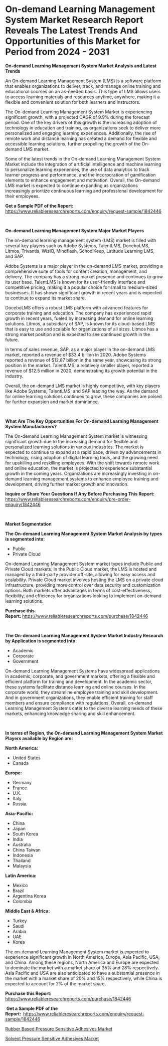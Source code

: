 <p><h1>On-demand Learning Management System Market Research Report Reveals The Latest Trends And Opportunities of this Market for Period from 2024 - 2031</h1></p><p><strong>On-demand Learning Management System Market Analysis and Latest Trends</strong></p>
<p><p>An On-demand Learning Management System (LMS) is a software platform that enables organizations to deliver, track, and manage online training and educational courses on an as-needed basis. This type of LMS allows users to access learning materials and resources anytime, anywhere, making it a flexible and convenient solution for both learners and instructors.</p><p>The On-demand Learning Management System Market is experiencing significant growth, with a projected CAGR of 9.9% during the forecast period. One of the key drivers of this growth is the increasing adoption of technology in education and training, as organizations seek to deliver more personalized and engaging learning experiences. Additionally, the rise of remote work and distance learning has created a demand for flexible and accessible learning solutions, further propelling the growth of the On-demand LMS market.</p><p>Some of the latest trends in the On-demand Learning Management System Market include the integration of artificial intelligence and machine learning to personalize learning experiences, the use of data analytics to track learner progress and performance, and the incorporation of gamification elements to enhance engagement and motivation. Overall, the On-demand LMS market is expected to continue expanding as organizations increasingly prioritize continuous learning and professional development for their employees.</p></p>
<p><strong>Get a Sample PDF of the Report:&nbsp;</strong> <a href="https://www.reliableresearchreports.com/enquiry/request-sample/1842446">https://www.reliableresearchreports.com/enquiry/request-sample/1842446</a></p>
<p>&nbsp;</p>
<p><strong>On-demand Learning Management System Major Market Players</strong></p>
<p><p>The on-demand learning management system (LMS) market is filled with several key players such as Adobe Systems, TalentLMS, DoceboLMS, Litmos, Trivantis, WizIQ, Mindflash, SchoolKeep, Latitude Learning LMS, and SAP. </p><p>Adobe Systems is a major player in the on-demand LMS market, providing a comprehensive suite of tools for content creation, management, and delivery. The company has a strong market presence and continues to grow its user base. TalentLMS is known for its user-friendly interface and competitive pricing, making it a popular choice for small to medium-sized businesses. It has shown significant growth in recent years and is expected to continue to expand its market share.</p><p>DoceboLMS offers a robust LMS platform with advanced features for corporate training and education. The company has experienced rapid growth in recent years, fueled by increasing demand for online learning solutions. Litmos, a subsidiary of SAP, is known for its cloud-based LMS that is easy to use and scalable for organizations of all sizes. Litmos has a strong market position and is expected to see continued growth in the future.</p><p>In terms of sales revenue, SAP, as a major player in the on-demand LMS market, reported a revenue of $33.4 billion in 2020. Adobe Systems reported a revenue of $12.87 billion in the same year, showcasing its strong position in the market. TalentLMS, a relatively smaller player, reported a revenue of $12.5 million in 2020, demonstrating its growth potential in the industry.</p><p>Overall, the on-demand LMS market is highly competitive, with key players like Adobe Systems, TalentLMS, and SAP leading the way. As the demand for online learning solutions continues to grow, these companies are poised for further expansion and market dominance.</p></p>
<p>&nbsp;</p>
<p><strong>What Are The Key Opportunities For On-demand Learning Management System Manufacturers?</strong></p>
<p><p>The On-demand Learning Management System market is witnessing significant growth due to the increasing demand for flexible and personalized learning solutions in various industries. The market is expected to continue to expand at a rapid pace, driven by advancements in technology, rising adoption of digital learning tools, and the growing need for upskilling and reskilling employees. With the shift towards remote work and online education, the market is projected to experience substantial growth in the coming years. Organizations are increasingly investing in on-demand learning management systems to enhance employee training and development, driving further market growth and innovation.</p></p>
<p><strong>Inquire or Share Your Questions If Any Before Purchasing This Report:</strong> <a href="https://www.reliableresearchreports.com/enquiry/pre-order-enquiry/1842446">https://www.reliableresearchreports.com/enquiry/pre-order-enquiry/1842446</a></p>
<p>&nbsp;</p>
<p><strong>Market Segmentation</strong></p>
<p><strong>The On-demand Learning Management System Market Analysis by types is segmented into:</strong></p>
<p><ul><li>Public</li><li>Private Cloud</li></ul></p>
<p><p>On-demand Learning Management System market types include Public and Private Cloud markets. In the Public Cloud market, the LMS is hosted and managed by a third-party provider off-site, allowing for easy access and scalability. Private Cloud market involves hosting the LMS on a private cloud infrastructure, providing more control over data security and customization options. Both markets offer advantages in terms of cost-effectiveness, flexibility, and efficiency for organizations looking to implement on-demand learning solutions.</p></p>
<p><strong>Purchase this Report:&nbsp;</strong><a href="https://www.reliableresearchreports.com/purchase/1842446">https://www.reliableresearchreports.com/purchase/1842446</a></p>
<p>&nbsp;</p>
<p><strong>The On-demand Learning Management System Market Industry Research by Application is segmented into:</strong></p>
<p><ul><li>Academic</li><li>Corporate</li><li>Government</li></ul></p>
<p><p>On-demand Learning Management Systems have widespread applications in academic, corporate, and government markets, offering a flexible and efficient platform for training and development. In the academic sector, these systems facilitate distance learning and online courses. In the corporate world, they streamline employee training and skill development. And in government organizations, they enable efficient training for staff members and ensure compliance with regulations. Overall, on-demand Learning Management Systems cater to the diverse learning needs of these markets, enhancing knowledge sharing and skill enhancement.</p></p>
<p>&nbsp;</p>
<p><strong>In terms of Region, the On-demand Learning Management System Market Players available by Region are:</strong></p>
<p>
    <p> <strong> North America: </strong>
        <ul>
            <li>United States</li>
            <li>Canada</li>
        </ul>
        </p> 
    <p> <strong> Europe: </strong>
        <ul>
            <li>Germany</li>
            <li>France</li>
            <li>U.K.</li>
            <li>Italy</li>
            <li>Russia</li>
        </ul>
        </p> 
    <p> <strong> Asia-Pacific: </strong>
        <ul>
            <li>China</li>
            <li>Japan</li>
            <li>South Korea</li>
            <li>India</li>
            <li>Australia</li>
            <li>China Taiwan</li>
            <li>Indonesia</li>
            <li>Thailand</li>
            <li>Malaysia</li>
        </ul>
        </p> 
    <p> <strong> Latin America: </strong>
        <ul>
            <li>Mexico</li>
            <li>Brazil</li>
            <li>Argentina Korea</li>
            <li>Colombia</li>
        </ul>
        </p> 
    <p> <strong> Middle East & Africa: </strong>
        <ul>
            <li>Turkey</li>
            <li>Saudi</li>
            <li>Arabia</li>
            <li>UAE</li>
            <li>Korea</li>
        </ul>
    </p>
    </p>
<p><p>The on-demand Learning Management System market is expected to experience significant growth in North America, Europe, Asia Pacific, USA, and China. Among these regions, North America and Europe are expected to dominate the market with a market share of 35% and 28% respectively. Asia Pacific and USA are also anticipated to have a substantial presence in the market with a market share of 20% and 15% respectively, while China is expected to account for 2% of the market share.</p></p>
<p><strong>Purchase this Report: </strong><a href="https://www.reliableresearchreports.com/purchase/1842446">https://www.reliableresearchreports.com/purchase/1842446</a></p>
<p>&nbsp;<strong>Get a Sample PDF of the Report:&nbsp;&nbsp;</strong><a href="https://www.reliableresearchreports.com/enquiry/request-sample/1842446">https://www.reliableresearchreports.com/enquiry/request-sample/1842446</a></p>
<p><strong></strong></p>
<p><p><a href="https://issuu.com/reportprime-2/docs/rubber-based-pressure-sensitive-adhesives-market-s">Rubber Based Pressure Sensitive Adhesives Market</a></p><p><a href="https://issuu.com/reportprime-2/docs/solvent-pressure-sensitive-adhesives-market-size-2">Solvent Pressure Sensitive Adhesives Market</a></p></p>